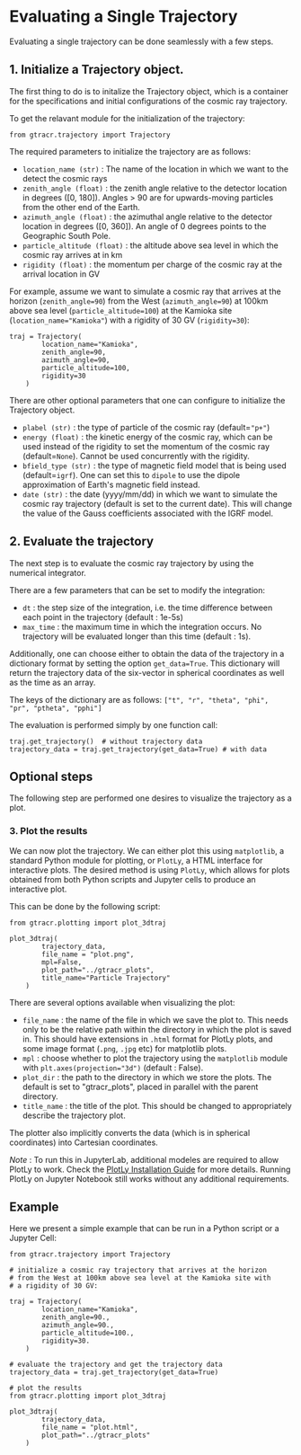 # Evaluating a Single Trajectory

Evaluating a single trajectory can be done seamlessly with a few steps.

## 1. Initialize a Trajectory object.

The first thing to do is to initalize the Trajectory object, which is a container for the specifications and initial configurations of the cosmic ray trajectory.

To get the relavant module for the initialization of the trajectory:

```
from gtracr.trajectory import Trajectory
```

The required parameters to initialize the trajectory are as follows:

- `location_name (str)` : The name of the location in which we want to the detect the cosmic rays
- `zenith_angle (float)` : the zenith angle relative to the detector location in degrees ([0, 180]). Angles > 90 are for upwards-moving particles from the other end of the Earth.
- `azimuth_angle (float)` : the azimuthal angle relative to the detector location in degrees ([0, 360]). An angle of 0 degrees points to the Geographic South Pole.
- `particle_altitude (float)` : the altitude above sea level in which the cosmic ray arrives at in km
- `rigidity (float)` : the momentum per charge of the cosmic ray at the arrival location in GV

For example, assume we want to simulate a cosmic ray that arrives at the horizon (`zenith_angle=90`) from the West (`azimuth_angle=90`) at 100km above sea level (`particle_altitude=100`) at the Kamioka site (`location_name="Kamioka"`) with a rigidity of 30 GV (`rigidity=30`):

```
traj = Trajectory(
        location_name="Kamioka",
        zenith_angle=90,
        azimuth_angle=90,
        particle_altitude=100,
        rigidity=30
    )
```

There are other optional parameters that one can configure to initialize the Trajectory object.

- `plabel (str)` : the type of particle of the cosmic ray (default=`"p+"`)
- `energy (float)` : the kinetic energy of the cosmic ray, which can be used instead of the rigidity to set the momentum of the cosmic ray (default=`None`). Cannot be used concurrently with the rigidity.
- `bfield_type (str)` : the type of magnetic field model that is being used (default=`igrf`). One can set this to `dipole` to use the dipole approximation of Earth's magnetic field instead.
- `date (str)` : the date (yyyy/mm/dd) in which we want to simulate the cosmic ray trajectory (default is set to the current date). This will change the value of the Gauss coefficients associated with the IGRF model.

## 2. Evaluate the trajectory

The next step is to evaluate the cosmic ray trajectory by using the numerical integrator.

There are a few parameters that can be set to modify the integration:

- `dt` : the step size of the integration, i.e. the time difference between each point in the trajectory (default : 1e-5s)
- `max_time` : the maximum time in which the integration occurs. No trajectory will be evaluated longer than this time (default : 1s).

Additionally, one can choose either to obtain the data of the trajectory in a dictionary format by setting the option `get_data=True`. This dictionary will return the trajectory data of the six-vector in spherical coordinates as well as the time as an array.

The keys of the dictionary are as follows: `["t", "r", "theta", "phi", "pr", "ptheta", "pphi"]`

The evaluation is performed simply by one function call:

```
traj.get_trajectory()  # without trajectory data
trajectory_data = traj.get_trajectory(get_data=True) # with data
```

## Optional steps

The following step are performed one desires to visualize the trajectory as a plot.

### 3. Plot the results

We can now plot the trajectory. We can either plot this using `matplotlib`, a standard Python module for plotting, or `PlotLy`, a HTML interface for interactive plots. The desired method is using `PlotLy`, which allows for plots obtained from both Python scripts and Jupyter cells to produce an interactive plot.

This can be done by the following script:

```
from gtracr.plotting import plot_3dtraj

plot_3dtraj(
		trajectory_data,
        file_name = "plot.png",
		mpl=False,
        plot_path="../gtracr_plots",
        title_name="Particle Trajectory"
    )
```

There are several options available when visualizing the plot:

- `file_name` : the name of the file in which we save the plot to. This needs only to be the relative path within the directory in which the plot is saved in. This should have extensions in `.html` format for PlotLy plots, and some image format (`.png`, `.jpg` etc) for matplotlib plots.
- `mpl` : choose whether to plot the trajectory using the `matplotlib` module with `plt.axes(projection="3d")` (default : False).
- `plot_dir` : the path to the directory in which we store the plots. The default is set to "gtracr_plots", placed in parallel with the parent directory.
- `title_name` : the title of the plot. This should be changed to appropriately describe the trajectory plot.

The plotter also implicitly converts the data (which is in spherical coordinates) into Cartesian coordinates.

_Note_ : To run this in JupyterLab, additional modeles are required to allow PlotLy to work. Check the [PlotLy Installation Guide](https://plotly.com/python/getting-started/) for more details. Running PlotLy on Jupyter Notebook still works without any additional requirements.

## Example

Here we present a simple example that can be run in a Python script or a Jupyter Cell:

```
from gtracr.trajectory import Trajectory

# initialize a cosmic ray trajectory that arrives at the horizon
# from the West at 100km above sea level at the Kamioka site with
# a rigidity of 30 GV:

traj = Trajectory(
        location_name="Kamioka",
        zenith_angle=90.,
        azimuth_angle=90.,
        particle_altitude=100.,
        rigidity=30.
    )

# evaluate the trajectory and get the trajectory data
trajectory_data = traj.get_trajectory(get_data=True)

# plot the results
from gtracr.plotting import plot_3dtraj

plot_3dtraj(
		trajectory_data,
        file_name = "plot.html",
        plot_path="../gtracr_plots"
    )
```
